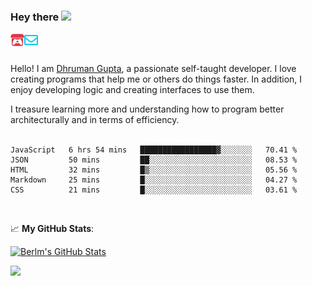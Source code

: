 ### Hey there <img src="https://media.giphy.com/media/hvRJCLFzcasrR4ia7z/giphy.gif" width="25px">

<a href="https://itch.io/profile/berlm">
  <img align="left" alt="Berlm's Itch" width="22px" src="/assets/itch-io.svg" />
</a>
<a href="mailto:me@berlm.me">
  <img align="left" alt="Email Berlm" width="22px" src="/assets/envelope.svg" />
</a>

<br />  
<br />  
  
Hello! I am [Dhruman Gupta](https://berlm.me/), a passionate self-taught developer. I love creating programs that help me or others do things faster. In addition, I enjoy developing logic and creating interfaces to use them.  

I treasure learning more and understanding how to program better architecturally and in terms of efficiency.  
<br />

<!--START_SECTION:waka-->
```text
JavaScript   6 hrs 54 mins   █████████████████▓░░░░░░░   70.41 % 
JSON         50 mins         ██░░░░░░░░░░░░░░░░░░░░░░░   08.53 % 
HTML         32 mins         █▒░░░░░░░░░░░░░░░░░░░░░░░   05.56 % 
Markdown     25 mins         █░░░░░░░░░░░░░░░░░░░░░░░░   04.27 % 
CSS          21 mins         █░░░░░░░░░░░░░░░░░░░░░░░░   03.61 % 
```
<!--END_SECTION:waka-->
<br />  
  
📈 **My GitHub Stats**:  
  
[![Berlm's GitHub Stats](https://github-readme-stats.vercel.app/api?username=dhrumangupta&theme=gotham&show_icons=true&count_private=true)](https://berlm.me)  
  
<img src="https://github-readme-streak-stats.herokuapp.com/?user=DhrumanGupta&theme=dark">  
